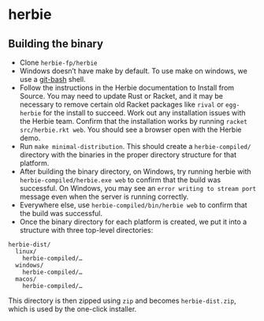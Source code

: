 # herbie

## Building the binary
* Clone `herbie-fp/herbie`
* Windows doesn’t have make by default. To use make on windows, we use a [git-bash](https://git-scm.com/download/win) shell.
* Follow the instructions in the Herbie documentation to Install from Source. You may need to update Rust or Racket, and it may be necessary to remove certain old Racket packages like `rival` or `egg-herbie` for the install to succeed. Work out any installation issues with the Herbie team. Confirm that the installation works by running `racket src/herbie.rkt web`. You should see a browser open with the Herbie demo.
* Run `make minimal-distribution`. This should create a `herbie-compiled/` directory with the binaries in the proper directory structure for that platform.
* After building the binary directory, on Windows, try running herbie with `herbie-compiled/herbie.exe web` to confirm that the build was successful. On Windows, you may see an `error writing to stream port` message even when the server is running correctly.
* Everywhere else, use `herbie-compiled/bin/herbie web` to confirm that the build was successful.
* Once the binary directory for each platform is created, we put it into a structure with three top-level directories:
```
herbie-dist/
  linux/
    herbie-compiled/…
  windows/
    herbie-compiled/…
  macos/
    herbie-compiled/…
```
This directory is then zipped using `zip` and becomes `herbie-dist.zip`, which is used by the one-click installer.
